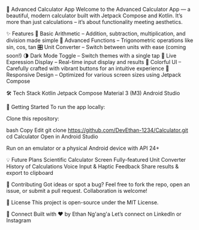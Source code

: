 🎨 Advanced Calculator App
Welcome to the Advanced Calculator App — a beautiful, modern calculator built with Jetpack Compose and Kotlin. It’s more than just calculations – it’s about functionality meeting aesthetics.

✨ Features
🔢 Basic Arithmetic – Addition, subtraction, multiplication, and division made simple
🧠 Advanced Functions – Trigonometric operations like sin, cos, tan
🎛️ Unit Converter – Switch between units with ease (coming soon!)
🌗 Dark Mode Toggle – Switch themes with a single tap
🧮 Live Expression Display – Real-time input display and results
🎨 Colorful UI – Carefully crafted with vibrant buttons for an intuitive experience
📱 Responsive Design – Optimized for various screen sizes using Jetpack Compose

🛠️ Tech Stack
Kotlin
Jetpack Compose
Material 3 (M3)
Android Studio

🚀 Getting Started
To run the app locally:

Clone this repository:

bash
Copy
Edit
git clone https://github.com/DevEthan-1234/Calculator.git
cd Calculator
Open in Android Studio

Run on an emulator or a physical Android device with API 24+


💡 Future Plans
 Scientific Calculator Screen
 Fully-featured Unit Converter
 History of Calculations
 Voice Input & Haptic Feedback
 Share results & export to clipboard

🤝 Contributing
Got ideas or spot a bug? Feel free to fork the repo, open an issue, or submit a pull request. Collaboration is welcome!

📄 License
This project is open-source under the MIT License.

💬 Connect
Built with ❤️ by Ethan Ng'ang'a
Let’s connect on LinkedIn or Instagram

